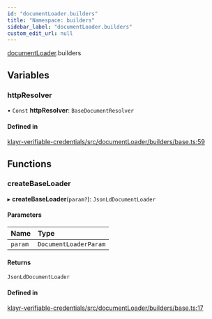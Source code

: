 ```yaml
---
id: "documentLoader.builders"
title: "Namespace: builders"
sidebar_label: "documentLoader.builders"
custom_edit_url: null
---
```


[documentLoader](documentLoader.md).builders

## Variables

### httpResolver

• `Const` **httpResolver**: `BaseDocumentResolver`

#### Defined in

[klayr-verifiable-credentials/src/documentLoader/builders/base.ts:59](https://github.com/aldhosutra/klayr-did/blob/515766d/packages/klayr-verifiable-credentials/src/documentLoader/builders/base.ts#L59)

## Functions

### createBaseLoader

▸ **createBaseLoader**(`param?`): `JsonLdDocumentLoader`

#### Parameters

| Name | Type |
| :------ | :------ |
| `param` | `DocumentLoaderParam` |

#### Returns

`JsonLdDocumentLoader`

#### Defined in

[klayr-verifiable-credentials/src/documentLoader/builders/base.ts:17](https://github.com/aldhosutra/klayr-did/blob/515766d/packages/klayr-verifiable-credentials/src/documentLoader/builders/base.ts#L17)
